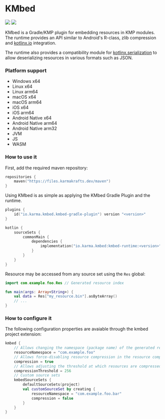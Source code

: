 # KMbed

[![](https://git.karmakrafts.dev/kk/kmbed/badges/master/pipeline.svg)](https://git.karmakrafts.dev/kk/kmbed/-/pipelines)
[![](https://img.shields.io/maven-metadata/v?metadataUrl=https%3A%2F%2Ffiles.karmakrafts.dev%2Fmaven%2Fio%2Fkarma%2Fkmbed%2Fkmbed-runtime%2Fmaven-metadata.xml)](https://git.karmakrafts.dev/kk/kmbed/-/packages)

KMbed is a Gradle/KMP plugin for embedding resources in KMP modules.  
The runtime provides an API similar to Android's R-class, zlib compression
and [kotlinx.io](https://github.com/Kotlin/kotlinx-io) integration.

The runtime also provides a compatibility module
for [kotlinx.serialization](https://github.com/Kotlin/kotlinx.serialization)
to allow deserializing resources in various formats such as JSON.

### Platform support

* Windows x64
* Linux x64
* Linux arm64
* macOS x64
* macOS arm64
* iOS x64
* iOS arm64
* Android Native x64
* Android Native arm64
* Android Native arm32
* JVM
* JS
* WASM

### How to use it

First, add the required maven repository:

```kotlin
repositories {
    maven("https://files.karmakrafts.dev/maven")
}
```

Using KMbed is as simple as applying the KMbed Gradle Plugin and the runtime.

```kotlin
plugins {
    id("io.karma.kmbed.kmbed-gradle-plugin") version "<version>"
}

kotlin {
    sourceSets {
        commonMain {
            dependencies {
                implementation("io.karma.kmbed:kmbed-runtime:<version>")
            }
        }
    }
}
```

Resource may be accessed from any source set using the `Res` global:

```kotlin
import com.example.foo.Res // Generated resource index

fun main(args: Array<String>) {
    val data = Res["my_resource.bin"].asByteArray()
    // ...
}
```

### How to configure it

The following configuration properties are avaiable through the kmbed project extension:

```kotlin
kmbed {
    // Allows changing the namespace (package name) of the generated resources for the current module
    resourceNamespace = "com.example.foo"
    // Allows force-disabling resource compression in the resource compiler
    compression = true
    // Allows adjusting the threshold at which resources are compressed (in bytes)
    compressionThreshold = 256
    // Custom source sets
    kmbedSourceSets {
        defaultSourceSets(project)
        val customSourceSet by creating {
            resourceNamespace = "com.example.foo.bar"
            compression = false
        }
    }
}
```